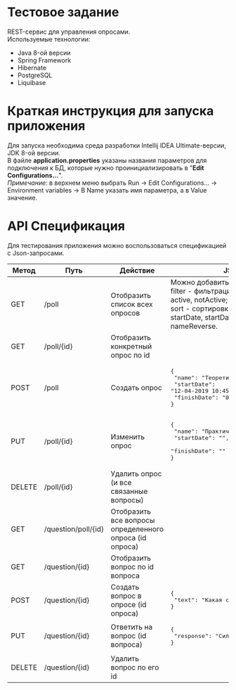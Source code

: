 # Тестовое задание
REST-сервис для управления опросами.<br/>
Используемые технологии:
* Java 8-ой версии
* Spring Framework
* Hibernate
* PostgreSQL
* Liquibase
# Краткая инструкция для запуска приложения
Для запуска необходима среда разработки Intellij IDEA Ultimate-версии, JDK 8-ой версии.<br/>
В файле **application.properties** указаны названия параметров для подключения к БД, которые нужно проинициализировать в "**Edit Configurations...**".<br/>
*Примечание:* в верхнем меню выбрать Run -> Edit Configurations... -> Environment variables -> В Name указать имя параметра, а в Value значение.

# API Спецификация
Для тестирования приложения можно воспользоваться спецификацией с Json-запросами.

| Метод | Путь | Действие | JSON-запрос |
| ------------- | ------------- | ------------- | ------------- |
| GET | /poll | Отобразить список всех опросов | Можно добавить параметры в url-адрес:<br/>filter - фильтрация списка со значениями: active, notActive;<br/>sort - сортировка списка со значениями: startDate, startDateReverse, name, nameReverse.
| GET | /poll/{id} | Отобразить конкретный опрос по id |
| POST | /poll | Создать опрос | <pre>{<br>  "name": "Теоретические знания",<br>  "startDate": "12-04-2019 10:45",<br>  "finishDate": "05-11-2022 17:15"<br>}
| PUT | /poll/{id} | Изменить опрос | <pre>{<br>  "name": "Практические знания",<br>  "startDate": "",<br>  "finishDate": ""<br>}
| DELETE | /poll/{id} | Удалить опрос (и все связанные вопросы) |
| GET | /question/poll/{id} | Отобразить все вопросы определенного опроса (id опроса) |
| GET | /question/{id} | Отобразить вопрос по id вопроса |
| POST | /question/{id} | Создать вопрос в опросе (id опроса) | <pre>{<br>  "text": "Какая сила притяжения на Земле?"<br>}
| PUT | /question/{id} | Ответить на вопрос (id вопроса) | <pre>{<br>  "response": "Сила притяжения равна 9.8 м/с2"<br>}
| DELETE | /question/{id} | Удалить вопрос по его id |

		

